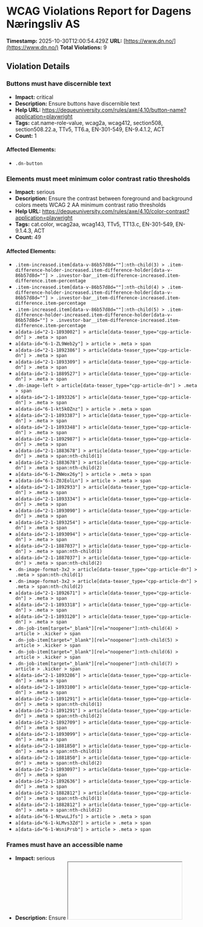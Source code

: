 # WCAG Violations Report for Dagens Næringsliv AS

**Timestamp:** 2025-10-30T12:00:54.429Z
**URL:** [https://www.dn.no/](https://www.dn.no/)
**Total Violations:** 9

## Violation Details

### Buttons must have discernible text

- **Impact:** critical
- **Description:** Ensure buttons have discernible text
- **Help URL:** https://dequeuniversity.com/rules/axe/4.10/button-name?application=playwright
- **Tags:** cat.name-role-value, wcag2a, wcag412, section508, section508.22.a, TTv5, TT6.a, EN-301-549, EN-9.4.1.2, ACT
- **Count:** 1

#### Affected Elements:

- `.dn-button`

### Elements must meet minimum color contrast ratio thresholds

- **Impact:** serious
- **Description:** Ensure the contrast between foreground and background colors meets WCAG 2 AA minimum contrast ratio thresholds
- **Help URL:** https://dequeuniversity.com/rules/axe/4.10/color-contrast?application=playwright
- **Tags:** cat.color, wcag2aa, wcag143, TTv5, TT13.c, EN-301-549, EN-9.1.4.3, ACT
- **Count:** 49

#### Affected Elements:

- `.item-increased.item[data-v-86b57d8d=""]:nth-child(3) > .item-difference-holder-increased.item-difference-holder[data-v-86b57d8d=""] > .investor-bar__item-difference-increased.item-difference.item-percentage`
- `.item-increased.item[data-v-86b57d8d=""]:nth-child(4) > .item-difference-holder-increased.item-difference-holder[data-v-86b57d8d=""] > .investor-bar__item-difference-increased.item-difference.item-percentage`
- `.item-increased.item[data-v-86b57d8d=""]:nth-child(5) > .item-difference-holder-increased.item-difference-holder[data-v-86b57d8d=""] > .investor-bar__item-difference-increased.item-difference.item-percentage`
- `a[data-id="2-1-1893002"] > article[data-teaser_type="cpp-article-dn"] > .meta > span`
- `a[data-id="6-1-ZL9Web2y"] > article > .meta > span`
- `a[data-id="2-1-1892386"] > article[data-teaser_type="cpp-article-dn"] > .meta > span`
- `a[data-id="2-1-1893309"] > article[data-teaser_type="cpp-article-dn"] > .meta > span`
- `a[data-id="2-1-1889527"] > article[data-teaser_type="cpp-article-dn"] > .meta > span`
- `.dn-image-left > article[data-teaser_type="cpp-article-dn"] > .meta > span`
- `a[data-id="2-1-1893326"] > article[data-teaser_type="cpp-article-dn"] > .meta > span`
- `a[data-id="6-1-kt5kOZnz"] > article > .meta > span`
- `a[data-id="2-1-1893387"] > article[data-teaser_type="cpp-article-dn"] > .meta > span`
- `a[data-id="2-1-1893348"] > article[data-teaser_type="cpp-article-dn"] > .meta > span`
- `a[data-id="2-1-1892987"] > article[data-teaser_type="cpp-article-dn"] > .meta > span`
- `a[data-id="2-1-1883678"] > article[data-teaser_type="cpp-article-dn"] > .meta > span:nth-child(1)`
- `a[data-id="2-1-1883678"] > article[data-teaser_type="cpp-article-dn"] > .meta > span:nth-child(2)`
- `a[data-id="6-1-ZNWox26y"] > article > .meta > span`
- `a[data-id="6-1-Z0JEolLn"] > article > .meta > span`
- `a[data-id="2-1-1892933"] > article[data-teaser_type="cpp-article-dn"] > .meta > span`
- `a[data-id="2-1-1893334"] > article[data-teaser_type="cpp-article-dn"] > .meta > span`
- `a[data-id="2-1-1893090"] > article[data-teaser_type="cpp-article-dn"] > .meta > span`
- `a[data-id="2-1-1893254"] > article[data-teaser_type="cpp-article-dn"] > .meta > span`
- `a[data-id="2-1-1893094"] > article[data-teaser_type="cpp-article-dn"] > .meta > span`
- `a[data-id="2-1-1887037"] > article[data-teaser_type="cpp-article-dn"] > .meta > span:nth-child(1)`
- `a[data-id="2-1-1887037"] > article[data-teaser_type="cpp-article-dn"] > .meta > span:nth-child(2)`
- `.dn-image-format-3x2 > article[data-teaser_type="cpp-article-dn"] > .meta > span:nth-child(1)`
- `.dn-image-format-3x2 > article[data-teaser_type="cpp-article-dn"] > .meta > span:nth-child(2)`
- `a[data-id="2-1-1892671"] > article[data-teaser_type="cpp-article-dn"] > .meta > span`
- `a[data-id="2-1-1893318"] > article[data-teaser_type="cpp-article-dn"] > .meta > span`
- `a[data-id="2-1-1893120"] > article[data-teaser_type="cpp-article-dn"] > .meta > span`
- `.dn-job-item[target="_blank"][rel="noopener"]:nth-child(4) > article > .kicker > span`
- `.dn-job-item[target="_blank"][rel="noopener"]:nth-child(5) > article > .kicker > span`
- `.dn-job-item[target="_blank"][rel="noopener"]:nth-child(6) > article > .kicker > span`
- `.dn-job-item[target="_blank"][rel="noopener"]:nth-child(7) > article > .kicker > span`
- `a[data-id="2-1-1893286"] > article[data-teaser_type="cpp-article-dn"] > .meta > span`
- `a[data-id="2-1-1893100"] > article[data-teaser_type="cpp-article-dn"] > .meta > span`
- `a[data-id="2-1-1891291"] > article[data-teaser_type="cpp-article-dn"] > .meta > span:nth-child(1)`
- `a[data-id="2-1-1891291"] > article[data-teaser_type="cpp-article-dn"] > .meta > span:nth-child(2)`
- `a[data-id="2-1-1892709"] > article[data-teaser_type="cpp-article-dn"] > .meta > span`
- `a[data-id="2-1-1893099"] > article[data-teaser_type="cpp-article-dn"] > .meta > span`
- `a[data-id="2-1-1881850"] > article[data-teaser_type="cpp-article-dn"] > .meta > span:nth-child(1)`
- `a[data-id="2-1-1881850"] > article[data-teaser_type="cpp-article-dn"] > .meta > span:nth-child(2)`
- `a[data-id="2-1-1893097"] > article[data-teaser_type="cpp-article-dn"] > .meta > span`
- `a[data-id="2-1-1892636"] > article[data-teaser_type="cpp-article-dn"] > .meta > span`
- `a[data-id="2-1-1882812"] > article[data-teaser_type="cpp-article-dn"] > .meta > span:nth-child(1)`
- `a[data-id="2-1-1882812"] > article[data-teaser_type="cpp-article-dn"] > .meta > span:nth-child(2)`
- `a[data-id="6-1-NtwuLJfs"] > article > .meta > span`
- `a[data-id="6-1-kLMvs3Zd"] > article > .meta > span`
- `a[data-id="6-1-WsniPrsb"] > article > .meta > span`

### Frames must have an accessible name

- **Impact:** serious
- **Description:** Ensure <iframe> and <frame> elements have an accessible name
- **Help URL:** https://dequeuniversity.com/rules/axe/4.10/frame-title?application=playwright
- **Tags:** cat.text-alternatives, wcag2a, wcag412, section508, section508.22.i, TTv5, TT12.d, EN-301-549, EN-9.4.1.2
- **Count:** 1

#### Affected Elements:

- `iframe[seamless=""]`

### Images must have alternative text

- **Impact:** critical
- **Description:** Ensure <img> elements have alternative text or a role of none or presentation
- **Help URL:** https://dequeuniversity.com/rules/axe/4.10/image-alt?application=playwright
- **Tags:** cat.text-alternatives, wcag2a, wcag111, section508, section508.22.a, TTv5, TT7.a, TT7.b, EN-301-549, EN-9.1.1.1, ACT
- **Count:** 4

#### Affected Elements:

- `iframe[seamless=""], a[data-id="ZL9Web2y"] > figure > img`
- `iframe[seamless=""], a[data-id="Fj4ReMis"] > figure > img`
- `iframe[seamless=""], a[data-id="dUdQ64vP"] > figure > img`
- `iframe[seamless=""], a[data-id="P8lAaPjp"] > figure > img`

### Contentinfo landmark should not be contained in another landmark

- **Impact:** moderate
- **Description:** Ensure the contentinfo landmark is at top level
- **Help URL:** https://dequeuniversity.com/rules/axe/4.10/landmark-contentinfo-is-top-level?application=playwright
- **Tags:** cat.semantics, best-practice
- **Count:** 1

#### Affected Elements:

- `.dn-footer-copyright`

### Document should not have more than one contentinfo landmark

- **Impact:** moderate
- **Description:** Ensure the document has at most one contentinfo landmark
- **Help URL:** https://dequeuniversity.com/rules/axe/4.10/landmark-no-duplicate-contentinfo?application=playwright
- **Tags:** cat.semantics, best-practice
- **Count:** 1

#### Affected Elements:

- `.dn-footer`

### Landmarks should have a unique role or role/label/title (i.e. accessible name) combination

- **Impact:** moderate
- **Description:** Ensure landmarks are unique
- **Help URL:** https://dequeuniversity.com/rules/axe/4.10/landmark-unique?application=playwright
- **Tags:** cat.semantics, best-practice
- **Count:** 1

#### Affected Elements:

- `.dn-footer`

### Links must have discernible text

- **Impact:** serious
- **Description:** Ensure links have discernible text
- **Help URL:** https://dequeuniversity.com/rules/axe/4.10/link-name?application=playwright
- **Tags:** cat.name-role-value, wcag2a, wcag244, wcag412, section508, section508.22.a, TTv5, TT6.a, EN-301-549, EN-9.2.4.4, EN-9.4.1.2, ACT
- **Count:** 3

#### Affected Elements:

- `.router-link-active`
- `.button[data-v-86b57d8d=""]:nth-child(3) > a[href$="investor"][data-v-86b57d8d=""]`
- `.dn-link[href$="dngroup.com/"][rel="noopener"]`

### All page content should be contained by landmarks

- **Impact:** moderate
- **Description:** Ensure all page content is contained by landmarks
- **Help URL:** https://dequeuniversity.com/rules/axe/4.10/region?application=playwright
- **Tags:** cat.keyboard, best-practice
- **Count:** 93

#### Affected Elements:

- `a[href$="investor"][data-v-86b57d8d=""] > span[data-v-86b57d8d=""]`
- `.item-decreased.item[data-v-86b57d8d=""]:nth-child(1) > .item-holder[data-v-86b57d8d=""]`
- `.item-decreased.item[data-v-86b57d8d=""]:nth-child(1) > .item-difference-holder-decreased.item-difference-holder[data-v-86b57d8d=""] > .item-difference-decreased.item-difference.item-percentage`
- `.item-decreased.item[data-v-86b57d8d=""]:nth-child(2) > .item-holder[data-v-86b57d8d=""]`
- `.item-decreased.item[data-v-86b57d8d=""]:nth-child(2) > .item-difference-holder-decreased.item-difference-holder[data-v-86b57d8d=""] > .item-difference-decreased.item-difference.item-percentage`
- `.item-increased.item[data-v-86b57d8d=""]:nth-child(3) > .item-holder[data-v-86b57d8d=""]`
- `.item-increased.item[data-v-86b57d8d=""]:nth-child(3) > .item-difference-holder-increased.item-difference-holder[data-v-86b57d8d=""] > .investor-bar__item-difference-increased.item-difference.item-percentage`
- `.item-increased.item[data-v-86b57d8d=""]:nth-child(4) > .item-holder[data-v-86b57d8d=""]`
- `.item-increased.item[data-v-86b57d8d=""]:nth-child(4) > .item-difference-holder-increased.item-difference-holder[data-v-86b57d8d=""] > .investor-bar__item-difference-increased.item-difference.item-percentage`
- `.item-increased.item[data-v-86b57d8d=""]:nth-child(5) > .item-holder[data-v-86b57d8d=""]`
- `.item-increased.item[data-v-86b57d8d=""]:nth-child(5) > .item-difference-holder-increased.item-difference-holder[data-v-86b57d8d=""] > .investor-bar__item-difference-increased.item-difference.item-percentage`
- `a[data-id="2-1-1890243"]`
- `.dn-teaser-card-b\+ > article[data-teaser_type="cpp-article-dn"] > .dn-card_assets`
- `.dn-teaser-card-b\+ > article[data-teaser_type="cpp-article-dn"] > .kicker > span:nth-child(2)`
- `.dn-teaser-card-b\+ > article[data-teaser_type="cpp-article-dn"] > .dn-headline--subhead.title[data-v-6d246014=""]`
- `.dn-teaser-card-b\+ > article[data-teaser_type="cpp-article-dn"] > .meta`
- `a[data-id="2-1-1893002"]`
- `a[data-id="6-1-ZL9Web2y"] > article > .dn-card_assets > .default[data-load="eager"][type="picture"]`
- `a[data-id="6-1-ZL9Web2y"] > article > .dn-headline--subhead.title[data-v-6d246014=""]`
- `a[data-id="6-1-ZL9Web2y"] > article > .meta`
- `.dn-group:nth-child(3)`
- `.dn-group:nth-child(5) > .layout-bba.dn-grid.dn-grid-layout`
- `a[data-id="2-1-1892666"] > article[data-teaser_type="cpp-article-dn"] > .dn-card_assets`
- `a[data-id="2-1-1892666"] > article[data-teaser_type="cpp-article-dn"] > .kicker > span:nth-child(2)`
- `a[data-id="2-1-1892666"] > article[data-teaser_type="cpp-article-dn"] > .dn-headline--subhead.title[data-v-6d246014=""]`
- `a[data-id="2-1-1892666"] > article[data-teaser_type="cpp-article-dn"] > .meta`
- `.dn-image-left`
- `a[data-id="2-1-1893326"]`
- `a[data-id="6-1-kt5kOZnz"] > article > .dn-card_assets > .default[type="picture"][data-load="lazy"]`
- `a[data-id="6-1-kt5kOZnz"] > article > .dn-headline--subhead.title[data-v-6d246014=""]`
- `a[data-id="6-1-kt5kOZnz"] > article > .meta`
- `a[data-id="6-1-kt5kOZnz"] > article > .badge > span`
- `.layout-bba.dn-grid.dn-grid-layout:nth-child(8)`
- `a[data-id="2-1-1884988"]`
- `a[data-id="2-1-1892106"] > article[data-teaser_type="cpp-article-dn"] > .dn-card_assets`
- `a[data-id="2-1-1892106"] > article[data-teaser_type="cpp-article-dn"] > .kicker > span:nth-child(2)`
- `a[data-id="2-1-1892106"] > article[data-teaser_type="cpp-article-dn"] > .dn-headline--subhead.title[data-v-6d246014=""]`
- `a[data-id="2-1-1892106"] > article[data-teaser_type="cpp-article-dn"] > .meta`
- `a[data-id="2-1-1883678"]`
- `a[data-id="6-1-ZNWox26y"] > article > .dn-card_assets > .default[type="picture"][data-load="lazy"]`
- `a[data-id="6-1-ZNWox26y"] > article > .dn-headline--subhead.title[data-v-6d246014=""]`
- `a[data-id="6-1-ZNWox26y"] > article > .meta`
- `a[data-id="6-1-ZNWox26y"] > article > .badge > span`
- `a[data-id="6-1-Z0JEolLn"] > article > .dn-card_assets > .default[type="picture"][data-load="lazy"]`
- `a[data-id="6-1-Z0JEolLn"] > article > .dn-headline--subhead.title[data-v-6d246014=""]`
- `a[data-id="6-1-Z0JEolLn"] > article > .meta`
- `a[data-id="6-1-Z0JEolLn"] > article > .badge > span`
- `a[data-id="2-1-1892933"]`
- `a[data-id="2-1-1893334"]`
- `.layout-abb.dn-grid.dn-grid-layout:nth-child(14)`
- `a[data-id="2-1-1891475"] > article[data-teaser_type="cpp-article-dn"] > .dn-card_assets`
- `a[data-id="2-1-1891475"] > article[data-teaser_type="cpp-article-dn"] > .kicker > span:nth-child(2)`
- `a[data-id="2-1-1891475"] > article[data-teaser_type="cpp-article-dn"] > .dn-headline--subhead.title[data-v-6d246014=""]`
- `a[data-id="2-1-1891475"] > article[data-teaser_type="cpp-article-dn"] > .meta`
- `a[data-id="2-1-1887037"]`
- `.dn-image-format-3x2`
- `a[data-id="2-1-1892210"] > article[data-teaser_type="cpp-article-dn"] > .dn-card_assets`
- `a[data-id="2-1-1892210"] > article[data-teaser_type="cpp-article-dn"] > .kicker > span:nth-child(2)`
- `a[data-id="2-1-1892210"] > article[data-teaser_type="cpp-article-dn"] > .dn-headline--subhead.title[data-v-6d246014=""]`
- `a[data-id="2-1-1892210"] > article[data-teaser_type="cpp-article-dn"] > .meta`
- `.layout-abb.dn-grid.dn-grid-layout:nth-child(17)`
- `a[href$="dnjobb.no/"] > span`
- `.dn-job-button`
- `.dn-job-carousel`
- `.layout-bba.dn-grid.dn-grid-layout:nth-child(19)`
- `.layout-abb.dn-grid.dn-grid-layout:nth-child(20)`
- `.layout-bba.dn-grid.dn-grid-layout:nth-child(21)`
- `a[data-id="2-1-1882812"]`
- `a[data-id="2-1-1892644"] > article[data-teaser_type="cpp-article-dn"] > .dn-card_assets`
- `a[data-id="2-1-1892644"] > article[data-teaser_type="cpp-article-dn"] > .kicker > span:nth-child(2)`
- `a[data-id="2-1-1892644"] > article[data-teaser_type="cpp-article-dn"] > .dn-headline--subhead.title[data-v-6d246014=""]`
- `a[data-id="2-1-1892644"] > article[data-teaser_type="cpp-article-dn"] > .meta`
- `a[data-id="6-1-NtwuLJfs"] > article > .dn-card_assets > .default[type="picture"][data-load="lazy"]`
- `a[data-id="6-1-NtwuLJfs"] > article > .dn-headline--subhead.title[data-v-6d246014=""]`
- `a[data-id="6-1-NtwuLJfs"] > article > .meta`
- `a[data-id="2-1-1890973"] > article[data-teaser_type="cpp-article-dn"] > .dn-card_assets`
- `a[data-id="2-1-1890973"] > article[data-teaser_type="cpp-article-dn"] > .kicker > span:nth-child(2)`
- `a[data-id="2-1-1890973"] > article[data-teaser_type="cpp-article-dn"] > .dn-headline--subhead.title[data-v-6d246014=""]`
- `a[data-id="2-1-1890973"] > article[data-teaser_type="cpp-article-dn"] > .meta`
- `a[data-id="6-1-kLMvs3Zd"] > article > .dn-card_assets > .default[type="picture"][data-load="lazy"]`
- `a[data-id="6-1-kLMvs3Zd"] > article > .kicker`
- `a[data-id="6-1-kLMvs3Zd"] > article > .dn-headline--subhead.title[data-v-6d246014=""]`
- `a[data-id="6-1-kLMvs3Zd"] > article > .meta`
- `a[data-id="6-1-kLMvs3Zd"] > article > .badge > span`
- `a[data-id="2-1-1886352"]`
- `a[data-id="6-1-NGXR4jCs"] > article > .dn-card_assets > .default[type="picture"][data-load="lazy"]`
- `a[data-id="6-1-NGXR4jCs"] > article > .dn-headline--subhead.title[data-v-6d246014=""]`
- `a[data-id="6-1-NGXR4jCs"] > article > .meta`
- `a[data-id="6-1-NGXR4jCs"] > article > .badge > span`
- `a[data-id="6-1-WsniPrsb"] > article > .dn-card_assets > .default[type="picture"][data-load="lazy"]`
- `a[data-id="6-1-WsniPrsb"] > article > .dn-headline--subhead.title[data-v-6d246014=""]`
- `a[data-id="6-1-WsniPrsb"] > article > .meta`
- `a[data-id="6-1-WsniPrsb"] > article > .badge > span`
